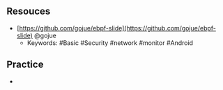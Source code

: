 ## Resouces
- [https://github.com/gojue/ebpf-slide](https://github.com/gojue/ebpf-slide) @gojue
  - Keywords: #Basic #Security #network #monitor #Android

## Practice
- 
